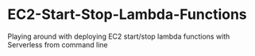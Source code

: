 # EC2-Start-Stop-Lambda-Functions
Playing around with deploying EC2 start/stop lambda functions with Serverless from command line
